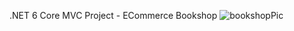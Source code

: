 .NET 6 Core  MVC Project - ECommerce Bookshop
![bookshopPic](https://user-images.githubusercontent.com/39175022/234032552-adfdc97b-6967-45ac-a616-7047182b1db2.PNG)
